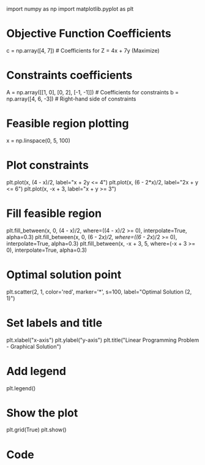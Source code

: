 import numpy as np
import matplotlib.pyplot as plt

# Objective Function Coefficients
c = np.array([4, 7])  # Coefficients for Z = 4x + 7y (Maximize)

# Constraints coefficients
A = np.array([[1, 0], [0, 2], [-1, -1]])  # Coefficients for constraints
b = np.array([4, 6, -3])  # Right-hand side of constraints

# Feasible region plotting
x = np.linspace(0, 5, 100)

# Plot constraints
plt.plot(x, (4 - x)/2, label="x + 2y <= 4")
plt.plot(x, (6 - 2*x)/2, label="2x + y <= 6")
plt.plot(x, -x + 3, label="x + y >= 3")

# Fill feasible region
plt.fill_between(x, 0, (4 - x)/2, where=((4 - x)/2 >= 0), interpolate=True, alpha=0.3)
plt.fill_between(x, 0, (6 - 2*x)/2, where=((6 - 2*x)/2 >= 0), interpolate=True, alpha=0.3)
plt.fill_between(x, -x + 3, 5, where=(-x + 3 >= 0), interpolate=True, alpha=0.3)

# Optimal solution point
plt.scatter(2, 1, color='red', marker='*', s=100, label="Optimal Solution (2, 1)")

# Set labels and title
plt.xlabel("x-axis")
plt.ylabel("y-axis")
plt.title("Linear Programming Problem - Graphical Solution")

# Add legend
plt.legend()

# Show the plot
plt.grid(True)
plt.show()
# Code
